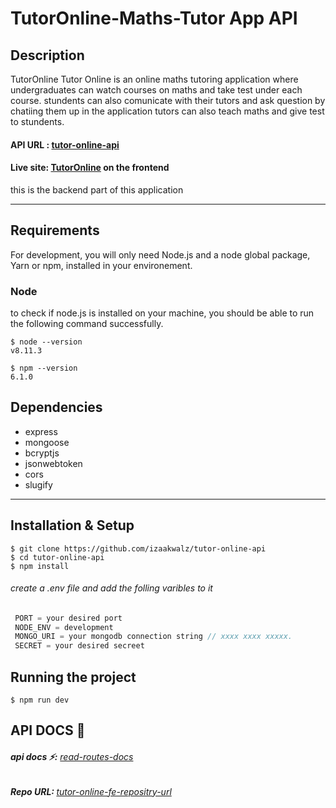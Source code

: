 # TutorOnline-Maths-Tutor App API

## Description

TutorOnline
Tutor Online is an online maths tutoring application where undergraduates can watch courses on maths and take test under each course.
stundents can also comunicate with their tutors and ask question by chatiing them up in the application tutors can also teach maths and give test to stundents.

#### <b>API URL :</b> [tutor-online-api](http://zxi4gxhng.herokuapp.com/)

#### <b>Live site:</b> [TutorOnline](https://tutoronline.netlify.app/en) on the frontend

this is the backend part of this application

---

## Requirements

For development, you will only need Node.js and a node global package, Yarn or npm, installed in your environement.

### Node

to check if node.js is installed on your machine, you should be able to run the following command successfully.

    $ node --version
    v8.11.3

    $ npm --version
    6.1.0

## Dependencies

- express
- mongoose
- bcryptjs
- jsonwebtoken
- cors
- slugify

---

## Installation & Setup

    $ git clone https://github.com/izaakwalz/tutor-online-api
    $ cd tutor-online-api
    $ npm install

###### create a .env file and add the folling varibles to it

```javascript
 PORT = your desired port
 NODE_ENV = development
 MONGO_URI = your mongodb connection string // xxxx xxxx xxxxx.
 SECRET = your desired secreet
```

## Running the project

    $ npm run dev

## API DOCS 🚀

###### <b>api docs ⚡:</b> <a href="./src/docs/README.md">read-routes-docs</a>

###### <b>Repo URL: </b> [tutor-online-fe-repositry-url](https://github.com/izaakwalz/tutor-online-app)
